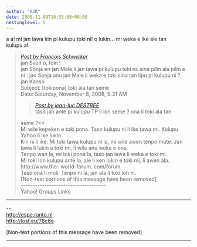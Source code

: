 ```yaml
---
author: "AJK"
date: 2008-11-08T16:55:09+00:00
nestinglevel: 5
---
```

a a! mi jan lawa kin pi kulupu toki ni! o lukin... mi weka e ike ale tan  
kulupu a!  

> [_Post by Francois Schwicker_](/sHyrfkbs/tan-tenpo-suno-pi-jan-lawa-sewi-pini#post8)  
> jan Sven o, toki !  
> jan Sonja en jan Male li jan lawa pi kulupu toki ni. sina pilin ala pilin e  
> ni : jan Sonja anu jan Male li weka e toki sina tan lipu pi kulupu ni ?  
> jan Kanso  
> Subject: \[tokipona\] toki ala tan seme  
> Date: Saturday, November 8, 2008, 9:31 AM  
> 
> > [_Post by jean-luc DESTREE_](/sHyrfkbs/tan-tenpo-suno-pi-jan-lawa-sewi-pini#post5)  
> > taso jan ante pi kulupu TP li lon seme ? ona li toki ala tan  
> > 
> 
> seme ?<<  
> Mi wile kepeken e toki pona. Taso kulupu ni li ike tawa mi. Kulupu  
> Yahoo li ike lukin.  
> Kin ni li ike: Mi toki tawa kulupu ni la, mi wile awen tenpo mute: Jan  
> lawa li lukin e toki mi, li wile anu weka e ona.  
> Tenpo wan la, mi toki pona la, taso jan lawa li weka e toki mi.  
> Mi toki lon kulupu ante la, ale li ken lukin e toki mi, li awen ala.  
> http://www.the- world-forum. com/forum  
> Taso ona li moli. Tenpo ni la, jan ala li toki lon ni.  
> \[Non-text portions of this message have been removed\]  
> \------------------------------------  
> Yahoo! Groups Links  
> 

***

\--  
http://espe.ranto.nl  
http://lost.eu/78c6e  
  
  
\[Non-text portions of this message have been removed\]  


***